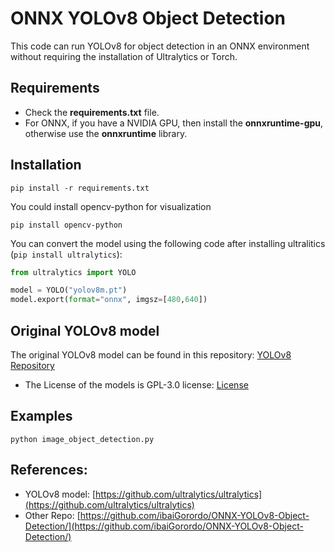 # ONNX YOLOv8 Object Detection

This code can run YOLOv8 for object detection in an ONNX environment without requiring the installation of Ultralytics or Torch.

## Requirements
 * Check the **requirements.txt** file.
 * For ONNX, if you have a NVIDIA GPU, then install the **onnxruntime-gpu**, otherwise use the **onnxruntime** library.

## Installation
```shell
pip install -r requirements.txt
```
You could install opencv-python for visualization
```shell
pip install opencv-python
```
You can convert the model using the following code after installing ultralitics (`pip install ultralytics`):
```python
from ultralytics import YOLO

model = YOLO("yolov8m.pt") 
model.export(format="onnx", imgsz=[480,640])
```

## Original YOLOv8 model
The original YOLOv8 model can be found in this repository: [YOLOv8 Repository](https://github.com/ultralytics/ultralytics)
- The License of the models is GPL-3.0 license: [License](https://github.com/ultralytics/ultralytics/blob/main/LICENSE)

## Examples

 ```shell
 python image_object_detection.py
 ```

## References:
* YOLOv8 model: [https://github.com/ultralytics/ultralytics](https://github.com/ultralytics/ultralytics)
* Other Repo: [https://github.com/ibaiGorordo/ONNX-YOLOv8-Object-Detection/](https://github.com/ibaiGorordo/ONNX-YOLOv8-Object-Detection/)